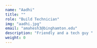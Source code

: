 ```yaml
---
name: "Aadhi"
title: ""
role: "Build Technician"
img: "aadhi.jpg"
email: "amahesh3@binghamton.edu"
description: "Friendly and a tech guy "
weight: 0
---
```

